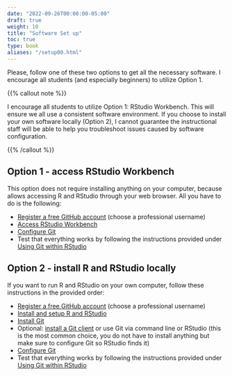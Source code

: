 ```yaml
---
date: "2022-09-26T00:00:00-05:00"
draft: true
weight: 10
title: "Software Set up"
toc: true
type: book
aliases: "/setup00.html"
---
```



Please, follow one of these two options to get all the necessary software. I encourage all students (and especially beginners) to utilize Option 1. 

{{% callout note %}}

I encourage all students to utilize Option 1: RStudio Workbench. This will ensure we all use a consistent software environment. If you choose to install your own software locally (Option 2), I cannot guarantee the instructional staff will be able to help you troubleshoot issues caused by software configuration.

{{% /callout %}}

## Option 1 - access RStudio Workbench

This option does not require installing anything on your computer, because allows accessing R and RStudio through your web browser. All you have to do is the following:
* [Register a free GitHub account](https://happygitwithr.com/github-acct) (choose a professional username)
* [Access RStudio Workbench](/setup/r/r-server/)
* [Configure Git](/setup/git/git-configure/)
* Test that everything works by following the instructions provided under [Using Git within RStudio](/setup/git-with-rstudio/)

## Option 2 - install R and RStudio locally

If you want to run R and RStudio on your own computer, follow these instructions in the provided order:
* [Register a free GitHub account](https://happygitwithr.com/github-acct) (choose a professional username)
* [Install and setup R and RStudio](/setup/r/r/)
* [Install Git](/setup/git/git/)
* Optional: [install a Git client](/setup/git-clients/) or use Git via command line or RStudio (this is the most common choice, you do not have to install anything but make sure to configure Git so RStudio finds it)
* [Configure Git](/setup/git/git-configure/)
* Test that everything works by following the instructions provided under [Using Git within RStudio](/setup/git-with-rstudio/)

<!--
[Why R?](/setup/what-is-r/)
[What is Git?](/setup/what-is-git/)
-->  
